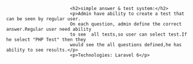                             <h2>simple answer & test system:</h2>
                            <p>Admin have ability to create a test that can be seen by regular user.
                            On each question, admin define the correct answer.Regular user need ability
                            to see  all tests,so user can select test.If he select "PHP Test" then they 
                            would see the all questions defined,he has ability to see results.</p>
                            <p>Technologies: Laravel 6</p>

